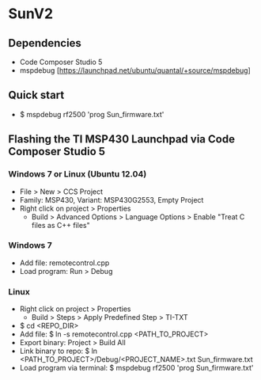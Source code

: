 SunV2
===========

Dependencies
-----------
- Code Composer Studio 5
- mspdebug [https://launchpad.net/ubuntu/quantal/+source/mspdebug]

Quick start
-----------
- $ mspdebug rf2500 'prog Sun\_firmware.txt'


Flashing the TI MSP430 Launchpad via Code Composer Studio 5
-----------

### Windows 7 or Linux (Ubuntu 12.04)
- File > New > CCS Project
- Family: MSP430, Variant: MSP430G2553, Empty Project
- Right click on project > Properties
    - Build > Advanced Options > Language Options > Enable "Treat C files as C++ files"

### Windows 7
- Add file: remotecontrol.cpp
- Load program: Run > Debug

### Linux
- Right click on project > Properties
    - Build > Steps > Apply Predefined Step > TI-TXT
- $ cd \<REPO\_DIR\>
- Add file: $ ln -s remotecontrol.cpp \<PATH\_TO\_PROJECT\>
- Export binary: Project > Build All
- Link binary to repo: $ ln \<PATH\_TO\_PROJECT\>/Debug/\<PROJECT\_NAME\>.txt Sun\_firmware.txt 
- Load program via terminal: $ mspdebug rf2500 'prog Sun\_firmware.txt'

